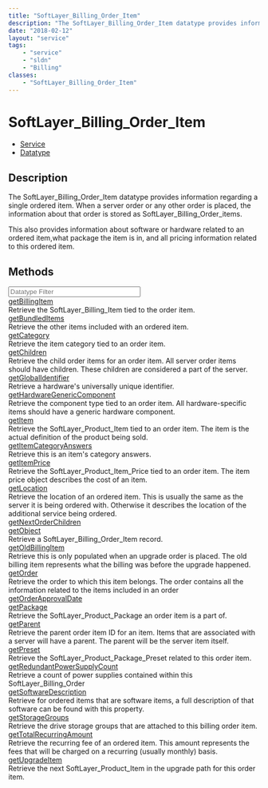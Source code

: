 ```yaml
---
title: "SoftLayer_Billing_Order_Item"
description: "The SoftLayer_Billing_Order_Item datatype provides information regarding a single ordered item. When a server order or a... "
date: "2018-02-12"
layout: "service"
tags:
    - "service"
    - "sldn"
    - "Billing"
classes:
    - "SoftLayer_Billing_Order_Item"
---
```

# SoftLayer_Billing_Order_Item
<div id='service-datatype'>
    <ul id='sldn-reference-tabs'>
    <li id='service'> <a href='/reference/services/SoftLayer_Billing_Order_Item' >Service</a></li>    <li id='datatype'> <a href='/reference/datatypes/SoftLayer_Billing_Order_Item' >Datatype</a></li>
    </ul>
</div>

## Description
The SoftLayer_Billing_Order_Item datatype provides information regarding a single ordered item. When a server order or any other order is placed, the information about that order is stored as SoftLayer_Billing_Order_items. 

This also provides information about software or hardware related to an ordered item,what package the item is in, and all pricing information related to this ordered item. 



        
<div id="properties" class="content">
    <h2>Methods</h2>
    <div class="view-filters">
        <div class="clearfix">
            <div class="search-input-box">
                <input placeholder="Datatype Filter" onkeyup="titleSearch(inputId='edit-combine', divId='method-div', elementClass='method-row')" 
                    type="text" id="edit-combine" value="" size="30" maxlength="128" class="form-text">
            </div>
        </div>
    </div>
    <div id="method-div">
            <div class="method-row">
                        <span class='view-field-title'><a href='/reference/services/SoftLayer_Billing_Order_Item/getBillingItem'> getBillingItem</a> </span>
            <div class='views-field-body'>Retrieve the SoftLayer_Billing_Item tied to the order item.</div>
        </div>
            <div class="method-row">
                        <span class='view-field-title'><a href='/reference/services/SoftLayer_Billing_Order_Item/getBundledItems'> getBundledItems</a> </span>
            <div class='views-field-body'>Retrieve the other items included with an ordered item.</div>
        </div>
            <div class="method-row">
                        <span class='view-field-title'><a href='/reference/services/SoftLayer_Billing_Order_Item/getCategory'> getCategory</a> </span>
            <div class='views-field-body'>Retrieve the item category tied to an order item.</div>
        </div>
            <div class="method-row">
                        <span class='view-field-title'><a href='/reference/services/SoftLayer_Billing_Order_Item/getChildren'> getChildren</a> </span>
            <div class='views-field-body'>Retrieve the child order items for an order item. All server order items should have children. These children are considered a part of the server.</div>
        </div>
            <div class="method-row">
                        <span class='view-field-title'><a href='/reference/services/SoftLayer_Billing_Order_Item/getGlobalIdentifier'> getGlobalIdentifier</a> </span>
            <div class='views-field-body'>Retrieve a hardware's universally unique identifier.</div>
        </div>
            <div class="method-row">
                        <span class='view-field-title'><a href='/reference/services/SoftLayer_Billing_Order_Item/getHardwareGenericComponent'> getHardwareGenericComponent</a> </span>
            <div class='views-field-body'>Retrieve the component type tied to an order item. All hardware-specific items should have a generic hardware component.</div>
        </div>
            <div class="method-row">
                        <span class='view-field-title'><a href='/reference/services/SoftLayer_Billing_Order_Item/getItem'> getItem</a> </span>
            <div class='views-field-body'>Retrieve the SoftLayer_Product_Item tied to an order item. The item is the actual definition of the product being sold.</div>
        </div>
            <div class="method-row">
                        <span class='view-field-title'><a href='/reference/services/SoftLayer_Billing_Order_Item/getItemCategoryAnswers'> getItemCategoryAnswers</a> </span>
            <div class='views-field-body'>Retrieve this is an item's category answers.</div>
        </div>
            <div class="method-row">
                        <span class='view-field-title'><a href='/reference/services/SoftLayer_Billing_Order_Item/getItemPrice'> getItemPrice</a> </span>
            <div class='views-field-body'>Retrieve the SoftLayer_Product_Item_Price tied to an order item. The item price object describes the cost of an item.</div>
        </div>
            <div class="method-row">
                        <span class='view-field-title'><a href='/reference/services/SoftLayer_Billing_Order_Item/getLocation'> getLocation</a> </span>
            <div class='views-field-body'>Retrieve the location of an ordered item. This is usually the same as the server it is being ordered with. Otherwise it describes the location of the additional service being ordered.</div>
        </div>
            <div class="method-row">
                        <span class='view-field-title'><a href='/reference/services/SoftLayer_Billing_Order_Item/getNextOrderChildren'> getNextOrderChildren</a> </span>
            <div class='views-field-body'></div>
        </div>
            <div class="method-row">
                        <span class='view-field-title'><a href='/reference/services/SoftLayer_Billing_Order_Item/getObject'> getObject</a> </span>
            <div class='views-field-body'>Retrieve a SoftLayer_Billing_Order_Item record.</div>
        </div>
            <div class="method-row">
                        <span class='view-field-title'><a href='/reference/services/SoftLayer_Billing_Order_Item/getOldBillingItem'> getOldBillingItem</a> </span>
            <div class='views-field-body'>Retrieve this is only populated when an upgrade order is placed. The old billing item represents what the billing was before the upgrade happened.</div>
        </div>
            <div class="method-row">
                        <span class='view-field-title'><a href='/reference/services/SoftLayer_Billing_Order_Item/getOrder'> getOrder</a> </span>
            <div class='views-field-body'>Retrieve the order to which this item belongs. The order contains all the information related to the items included in an order</div>
        </div>
            <div class="method-row">
                        <span class='view-field-title'><a href='/reference/services/SoftLayer_Billing_Order_Item/getOrderApprovalDate'> getOrderApprovalDate</a> </span>
            <div class='views-field-body'></div>
        </div>
            <div class="method-row">
                        <span class='view-field-title'><a href='/reference/services/SoftLayer_Billing_Order_Item/getPackage'> getPackage</a> </span>
            <div class='views-field-body'>Retrieve the SoftLayer_Product_Package an order item is a part of.</div>
        </div>
            <div class="method-row">
                        <span class='view-field-title'><a href='/reference/services/SoftLayer_Billing_Order_Item/getParent'> getParent</a> </span>
            <div class='views-field-body'>Retrieve the parent order item ID for an item. Items that are associated with a server will have a parent. The parent will be the server item itself.</div>
        </div>
            <div class="method-row">
                        <span class='view-field-title'><a href='/reference/services/SoftLayer_Billing_Order_Item/getPreset'> getPreset</a> </span>
            <div class='views-field-body'>Retrieve the SoftLayer_Product_Package_Preset related to this order item.</div>
        </div>
            <div class="method-row">
                        <span class='view-field-title'><a href='/reference/services/SoftLayer_Billing_Order_Item/getRedundantPowerSupplyCount'> getRedundantPowerSupplyCount</a> </span>
            <div class='views-field-body'>Retrieve a count of power supplies contained within this SoftLayer_Billing_Order</div>
        </div>
            <div class="method-row">
                        <span class='view-field-title'><a href='/reference/services/SoftLayer_Billing_Order_Item/getSoftwareDescription'> getSoftwareDescription</a> </span>
            <div class='views-field-body'>Retrieve for ordered items that are software items, a full description of that software can be found with this property. </div>
        </div>
            <div class="method-row">
                        <span class='view-field-title'><a href='/reference/services/SoftLayer_Billing_Order_Item/getStorageGroups'> getStorageGroups</a> </span>
            <div class='views-field-body'>Retrieve the drive storage groups that are attached to this billing order item.</div>
        </div>
            <div class="method-row">
                        <span class='view-field-title'><a href='/reference/services/SoftLayer_Billing_Order_Item/getTotalRecurringAmount'> getTotalRecurringAmount</a> </span>
            <div class='views-field-body'>Retrieve the recurring fee of an ordered item. This amount represents the fees that will be charged on a recurring (usually monthly) basis.</div>
        </div>
            <div class="method-row">
                        <span class='view-field-title'><a href='/reference/services/SoftLayer_Billing_Order_Item/getUpgradeItem'> getUpgradeItem</a> </span>
            <div class='views-field-body'>Retrieve the next SoftLayer_Product_Item in the upgrade path for this order item.</div>
        </div>
        </div>
</div>

